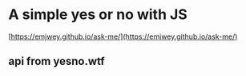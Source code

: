 # A simple yes or no with JS
[https://emjwey.github.io/ask-me/](https://emjwey.github.io/ask-me/)
## api from yesno.wtf
